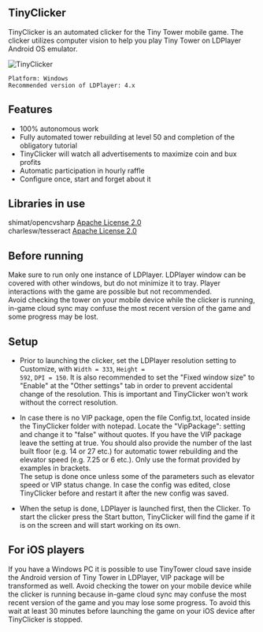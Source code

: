 ## TinyClicker

TinyClicker is an automated clicker for the Tiny Tower mobile game. 
The clicker utilizes computer vision to help you play Tiny Tower on LDPlayer Android OS emulator.

![TinyClicker](https://user-images.githubusercontent.com/51026900/140165371-999ee88c-6d1e-44ef-bd62-c5ede942049b.png)

<code>Platform: Windows</code>\
<code>Recommended version of LDPlayer: 4.x</code>

## Features

- 100% autonomous work
- Fully automated tower rebuilding at level 50 and completion of the obligatory tutorial
- TinyClicker will watch all advertisements to maximize coin and bux profits
- Automatic participation in hourly raffle
- Configure once, start and forget about it

## Libraries in use

shimat/opencvsharp  [Apache License 2.0](https://github.com/shimat/opencvsharp/blob/master/LICENSE)\
charlesw/tesseract  [Apache License 2.0](https://github.com/charlesw/tesseract/blob/master/LICENSE.txt)


## Before running

Make sure to run only one instance of LDPlayer. 
LDPlayer window can be covered with other windows, but do not minimize it to tray. 
Player interactions with the game are possible but not recommended.\
Avoid checking the tower on your mobile device while the clicker is running, in-game cloud sync may confuse the most recent version of the game and some progress may be lost.


## Setup

- Prior to launching the clicker, set the LDPlayer resolution setting to Customize, with <code>Width = 333</code>, <code>Height = 592</code>, <code>DPI = 150</code>. It is also recommended to set the "Fixed window size" to "Enable" at the "Other settings" tab in order to prevent accidental change of the resolution. This is important and TinyClicker won't work without the correct resolution.

- In case there is no VIP package, open the file Config.txt, located inside the TinyClicker folder with notepad. Locate the "VipPackage": setting and change it to "false" without quotes. If you have the VIP package leave the setting at true. You should also provide the number of the last built floor (e.g. 14 or 27 etc.) for automatic tower rebuilding and the elevator speed (e.g. 7.25 or 6 etc.). Only use the format provided by examples in brackets.\
The setup is done once unless some of the parameters such as elevator speed or VIP status change. In case the config was edited, close TinyClicker before and restart it after the new config was saved.

- When the setup is done, LDPlayer is launched first, then the Clicker. To start the clicker press the Start button, TinyClicker will find the game if it is on the screen and will start working on its own. 

## For iOS players

If you have a Windows PC it is possible to use TinyTower cloud save inside the Android version of Tiny Tower in LDPlayer, VIP package will be transformed as well. Avoid checking the tower on your mobile device while the clicker is running because in-game cloud sync may confuse the most recent version of the game and you may lose some progress. To avoid this wait at least 30 minutes before launching the game on your iOS device after TinyClicker is stopped.
